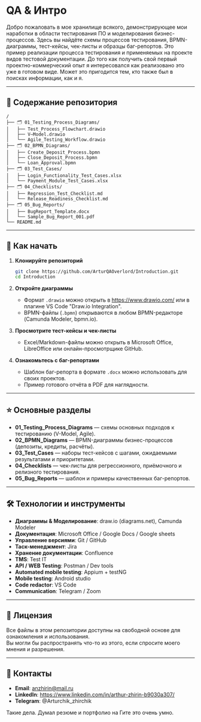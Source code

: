 # QA & Интро

Добро пожаловать в мое хранилище всякого, демонстрирующее мои наработки в области тестирования ПО и моделирования бизнес-процессов. Здесь вы найдёте схемы процессов тестирования, BPMN-диаграммы, тест-кейсы, чек-листы и образцы баг-репортов. Это пример реализации процесса тестирования и применяемых на проекте видов тестовой документации. До того как получить свой первый проектно-коммерческий опыт я интересовался как реализовано это уже в готовом виде. Может это пригодится тем, кто также был в поисках информации, как и я.

---

## 📂 Содержание репозитория

```
/
├── 🗂️ 01_Testing_Process_Diagrams/
│   ├── Test_Process_Flowchart.drawio
│   ├── V–Model.drawio
│   └── Agile_Testing_Workflow.drawio
├── 🗂️ 02_BPMN_Diagrams/
│   ├── Create_Deposit_Process.bpmn
│   ├── Close_Deposit_Process.bpmn
│   └── Loan_Approval.bpmn
├── 🗂️ 03_Test_Cases/
│   ├── Login_Functionality_Test_Cases.xlsx
│   └── Payment_Module_Test_Cases.xlsx
├── 🗂️ 04_Checklists/
│   ├── Regression_Test_Checklist.md
│   └── Release_Readiness_Checklist.md
├── 🗂️ 05_Bug_Reports/
│   ├── BugReport_Template.docx
│   └── Sample_Bug_Report_001.pdf
└── README.md
```

---

## 🚀 Как начать

1. **Клонируйте репозиторий**  
   ```bash
   git clone https://github.com/ArturQAOverlord/Introduction.git
   cd Introduction
   ```

2. **Откройте диаграммы**  
   - Формат `.drawio` можно открыть в https://www.drawio.com/ или в плагине VS Code "Draw.io Integration".  
   - BPMN-файлы (`.bpmn`) открываются в любом BPMN-редакторе (Camunda Modeler, bpmn.io).

3. **Просмотрите тест-кейсы и чек-листы**  
   - Excel/Markdown-файлы можно открыть в Microsoft Office, LibreOffice или онлайн-просмотрщике GitHub.

4. **Ознакомьтесь с баг-репортами**  
   - Шаблон баг-репорта в формате `.docx` можно использовать для своих проектов.  
   - Пример готового отчёта в PDF для наглядности.

---

## ⭐ Основные разделы

- **01_Testing_Process_Diagrams** — схемы основных подходов к тестированию (V-Model, Agile).  
- **02_BPMN_Diagrams** — BPMN-диаграммы бизнес-процессов (депозиты, кредиты, расчёты).  
- **03_Test_Cases** — наборы тест-кейсов с шагами, ожидаемыми результатами и приоритетами.  
- **04_Checklists** — чек-листы для регрессионного, приёмочного и релизного тестирования.  
- **05_Bug_Reports** — шаблон и примеры качественных баг-репортов.

---

## 🛠 Технологии и инструменты

- **Диаграммы & Моделирование**: draw.io (diagrams.net), Camunda Modeler  
- **Документация**: Microsoft Office / Google Docs / Google sheets
- **Управление версиями**: Git / GitHub
- **Таск-менеджмент**: Jira
- **Хранение документации**: Confluence
- **TMS**: Test IT
- **API / WEB Testing**: Postman / Dev tools
- **Automated mobile testing**: Appium + testNG
- **Mobile testing**: Android studio
- **Code redactor**: VS Code
- **Communication**: Telegram / Zoom 
---

## 📄 Лицензия

Все файлы в этом репозитории доступны на свободной основе для ознакомления и использования.  
Вы могли бы распространять что-то из этого, если спросите моего мнения и разрешения.

---

## 🤝 Контакты

- **Email**: anzhirin@mail.ru 
- **LinkedIn**: https://www.linkedin.com/in/arthur-zhirin-b9030a307/  
- **Telegram**: @Arturchik_zhirchik

Такие дела. Думал резюме и портфолио на Гите это очень умно.

